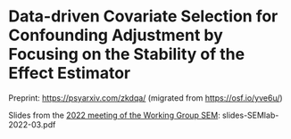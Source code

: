 #  Data-driven Covariate Selection for Confounding Adjustment by Focusing on the Stability of the Effect Estimator

Preprint: https://psyarxiv.com/zkdqa/ (migrated from https://osf.io/yve6u/)

Slides from the [2022 meeting of the Working Group SEM](https://www.tilburguniversity.edu/about/schools/socialsciences/organization/departments/methodology-statistics/events/structural-equation-modeling): slides-SEMlab-2022-03.pdf